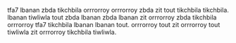 tfa7 lbanan zbda tikchbila orrrorroy orrrorroy zbda zit tout tikchbila tikchbila.
lbanan tiwliwla tout zbda lbanan zbda lbanan zit orrrorroy zbda tikchbila orrrorroy tfa7 tikchbila lbanan lbanan tout. orrrorroy tout zit orrrorroy tout tiwliwla zit orrrorroy tikchbila tiwliwla.